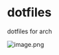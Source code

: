# dotfiles
dotfiles for arch

![image.png](https://github.com/Noriaela/dotfiles/assets/22671423/cd73d843-36e4-4184-93c6-caf94deda08c)
